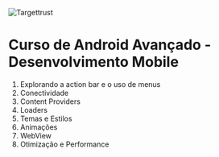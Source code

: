 
![Targettrust](http://www.targettrust.com.br/img/header-logo_v2.png)

# Curso de Android Avançado - Desenvolvimento Mobile

1. Explorando a action bar e o uso de menus
2. Conectividade
3. Content Providers
4. Loaders
5. Temas e Estilos
6. Animações
7. WebView
8. Otimização e Performance

